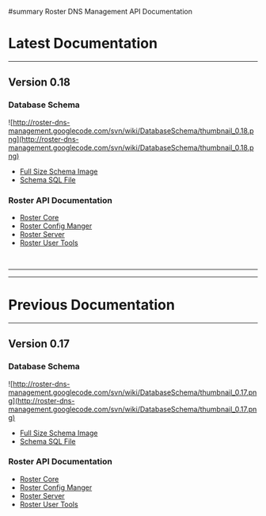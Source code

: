 ﻿#summary Roster DNS Management API Documentation
# Latest Documentation #

---

## Version 0.18 ##
### Database Schema ###
![http://roster-dns-management.googlecode.com/svn/wiki/DatabaseSchema/thumbnail_0.18.png](http://roster-dns-management.googlecode.com/svn/wiki/DatabaseSchema/thumbnail_0.18.png)
  * [Full Size Schema Image](http://roster-dns-management.googlecode.com/svn/wiki/DatabaseSchema/db_schema_0.18.png)
  * [Schema SQL File](http://roster-dns-management.googlecode.com/svn/wiki/DatabaseSchema/db_schema_0.18.sql)

### Roster API Documentation ###
  * [Roster Core](http://roster-dns-management.googlecode.com/svn/tags/release-0.18/roster-core/docs/html/index.html)
  * [Roster Config Manger](http://roster-dns-management.googlecode.com/svn/tags/release-0.18/roster-config-manager/docs/html/index.html)
  * [Roster Server](http://roster-dns-management.googlecode.com/svn/tags/release-0.18/roster-server/docs/html/index.html)
  * [Roster User Tools](http://roster-dns-management.googlecode.com/svn/tags/release-0.18/roster-user-tools/docs/html/index.html)
<br />

---


---


# Previous Documentation #

---

## Version 0.17 ##
### Database Schema ###
![http://roster-dns-management.googlecode.com/svn/wiki/DatabaseSchema/thumbnail_0.17.png](http://roster-dns-management.googlecode.com/svn/wiki/DatabaseSchema/thumbnail_0.17.png)
  * [Full Size Schema Image](http://roster-dns-management.googlecode.com/svn/wiki/DatabaseSchema/db_schema_0.17.png)
  * [Schema SQL File](http://roster-dns-management.googlecode.com/svn/wiki/DatabaseSchema/db_schema_0.17.sql)

### Roster API Documentation ###
  * [Roster Core](http://roster-dns-management.googlecode.com/svn/tags/release-0.17/roster-core/docs/html/index.html)
  * [Roster Config Manger](http://roster-dns-management.googlecode.com/svn/tags/release-0.17/roster-config-manager/docs/html/index.html)
  * [Roster Server](http://roster-dns-management.googlecode.com/svn/tags/release-0.17/roster-server/docs/html/index.html)
  * [Roster User Tools](http://roster-dns-management.googlecode.com/svn/tags/release-0.17/roster-user-tools/docs/html/index.html)